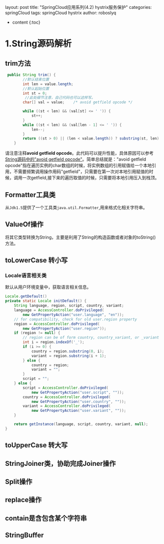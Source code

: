 layout: post
title:  "SpringCloud应用系列(4.2) hystrix服务保护"
categories: springCloud
tags:  springCloud hystrix
author: roboslyq

* content
{:toc}
# 1.String源码解析

## trim方法

```java
 public String trim() {
        //默认结束位置
        int len = value.length;
        //默认起始位置
        int st = 0;
     	 //此处细节注意，自己代码也可以这样写。
        char[] val = value;    /* avoid getfield opcode */

        while ((st < len) && (val[st] <= ' ')) {
            st++;
        }
        while ((st < len) && (val[len - 1] <= ' ')) {
            len--;
        }
        return ((st > 0) || (len < value.length)) ? substring(st, len) : this;
    }
```

 请注意注释**avoid getfield opcode**。此代码可以提升性能，具体原因可以参考[String源码中的"avoid getfield opcode"](https://www.cnblogs.com/think-in-java/p/6130917.html)。简单总结就是："avoid getfield opcode"指在遍历实例的char数组的时候，将实例数组的引用赋值给一个本地引用，不需要频繁调用操作用码"getfield"，只需要在第一次对本地引用赋值的时候，调用一次getfield,接下来的遍历取值的时候，只需要将本地引用压入到栈顶。

## Formatter工具类

从`Jdk1.5`提供了一个工具类`java.util.Formatter`,用来格式化相关字符串。

## ValueOf操作

将其它类型转换为String，主要是利用了String的构造函数或者对象的toString()方法。

## toLowerCase 转小写

### Locale语言相关类

默认从用户环境变量中，获取语言相关信息。

```java
Locale.getDefault()
private static Locale initDefault() {
    String language, region, script, country, variant;
    language = AccessController.doPrivileged(
        new GetPropertyAction("user.language", "en"));
    // for compatibility, check for old user.region property
    region = AccessController.doPrivileged(
        new GetPropertyAction("user.region"));
    if (region != null) {
        // region can be of form country, country_variant, or _variant
        int i = region.indexOf('_');
        if (i >= 0) {
            country = region.substring(0, i);
            variant = region.substring(i + 1);
        } else {
            country = region;
            variant = "";
        }
        script = "";
    } else {
        script = AccessController.doPrivileged(
            new GetPropertyAction("user.script", ""));
        country = AccessController.doPrivileged(
            new GetPropertyAction("user.country", ""));
        variant = AccessController.doPrivileged(
            new GetPropertyAction("user.variant", ""));
    }

    return getInstance(language, script, country, variant, null);
}
```



## toUpperCase 转大写

## StringJoiner类，协助完成Joiner操作

## Split操作

## replace操作

## contain是含包含某个字符串

## StringBuffer



